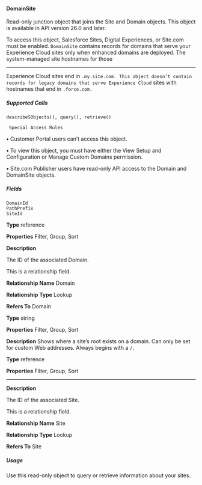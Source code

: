 #### DomainSite

Read-only junction object that joins the Site and Domain objects. This object is available in API version 26.0 and later.

To access this object, Salesforce Sites, Digital Experiences, or Site.com must be enabled. `DomainSite` contains records for domains
that serve your Experience Cloud sites only when enhanced domains are deployed. The system-managed site hostnames for those


-----

Experience Cloud sites end in `.my.site.com. This object doesn’t contain records for legacy domains that serve Experience Cloud`
sites with hostnames that end in `.force.com.`

##### Supported Calls
```
describeSObjects(), query(), retrieve()

 Special Access Rules

```
**•** Customer Portal users can’t access this object.

**•** To view this object, you must have either the View Setup and Configuration or Manage Custom Domains permission.

**•** Site.com Publisher users have read-only API access to the Domain and DomainSite objects.

##### Fields

```
DomainId
PathPrefix
SiteId

```

**Type**
reference

**Properties**
Filter, Group, Sort

**Description**

The ID of the associated Domain.

This is a relationship field.

**Relationship Name**
Domain

**Relationship Type**
Lookup

**Refers To**
Domain

**Type**
string

**Properties**
Filter, Group, Sort

**Description**
Shows where a site’s root exists on a domain. Can only be set for custom Web
addresses. Always begins with a `/.`

**Type**
reference

**Properties**
Filter, Group, Sort


-----

**Description**

The ID of the associated Site.

This is a relationship field.

**Relationship Name**
Site

**Relationship Type**
Lookup

**Refers To**
Site

##### Usage

Use this read-only object to query or retrieve information about your sites.
